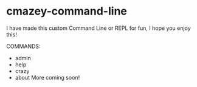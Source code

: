 # cmazey-command-line
I have made this custom Command Line or REPL for fun, I hope you enjoy this!

COMMANDS:
- admin
- help
- crazy
- about
More coming soon!
